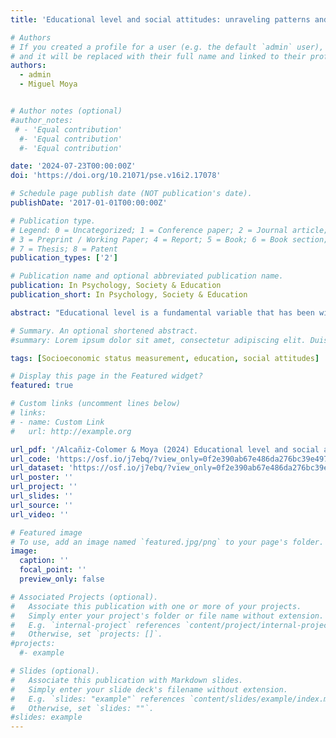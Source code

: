 ```yaml
---
title: 'Educational level and social attitudes: unraveling patterns and methodological considerations'

# Authors
# If you created a profile for a user (e.g. the default `admin` user), write the username (folder name) here
# and it will be replaced with their full name and linked to their profile.
authors:
  - admin
  - Miguel Moya


# Author notes (optional)
#author_notes:
 # - 'Equal contribution'
  #- 'Equal contribution'
  #- 'Equal contribution'

date: '2024-07-23T00:00:00Z'
doi: 'https://doi.org/10.21071/pse.v16i2.17078'

# Schedule page publish date (NOT publication's date).
publishDate: '2017-01-01T00:00:00Z'

# Publication type.
# Legend: 0 = Uncategorized; 1 = Conference paper; 2 = Journal article;
# 3 = Preprint / Working Paper; 4 = Report; 5 = Book; 6 = Book section;
# 7 = Thesis; 8 = Patent
publication_types: ['2']

# Publication name and optional abbreviated publication name.
publication: In Psychology, Society & Education
publication_short: In Psychology, Society & Education

abstract: "Educational level is a fundamental variable that has been widely studied in the social sciences. Numerous studies have shown its relevance in explaining different attitudes and behaviors related to both personal and social well-being. However, except for a few exceptions, less attention has been paid to how this variable is measured and operationalized. In this article, we illustrate the effects that the operationalization of education can have on a series of variables relevant to satisfaction with society: attitudes towards immigration (Study 1), technocratic attitudes (Study 2), trust in the police (Studies 3a and 3b), and attitudes toward poverty reduction (Study 4). To do this, we use data from the EVS/WVS 2017-2022, European Social Survey Round 10, and a representative national sample from Spain. In this latter study, we include a novel variable in studies related to education: the subjective perception of educational level compared to the rest of society. Finally, we discuss our results and offer some suggestions and recommendations for those interested in studying the effects of educational level or using it as a control variable in their analyses."

# Summary. An optional shortened abstract.
#summary: Lorem ipsum dolor sit amet, consectetur adipiscing elit. Duis posuere tellus ac convallis placerat. Proin tincidunt magna sed ex sollicitudin condimentum.

tags: [Socioeconomic status measurement, education, social attitudes]

# Display this page in the Featured widget?
featured: true

# Custom links (uncomment lines below)
# links:
# - name: Custom Link
#   url: http://example.org

url_pdf: '/Alcañiz-Colomer & Moya (2024) Educational level and social attitudes_ unraveling patterns and methodological considerations.pdf'
url_code: 'https://osf.io/j7ebq/?view_only=0f2e390ab67e486da276bc39e49704a6'
url_dataset: 'https://osf.io/j7ebq/?view_only=0f2e390ab67e486da276bc39e49704a6'
url_poster: ''
url_project: ''
url_slides: ''
url_source: ''
url_video: ''

# Featured image
# To use, add an image named `featured.jpg/png` to your page's folder.
image:
  caption: ''
  focal_point: ''
  preview_only: false

# Associated Projects (optional).
#   Associate this publication with one or more of your projects.
#   Simply enter your project's folder or file name without extension.
#   E.g. `internal-project` references `content/project/internal-project/index.md`.
#   Otherwise, set `projects: []`.
#projects:
  #- example

# Slides (optional).
#   Associate this publication with Markdown slides.
#   Simply enter your slide deck's filename without extension.
#   E.g. `slides: "example"` references `content/slides/example/index.md`.
#   Otherwise, set `slides: ""`.
#slides: example
---
```


